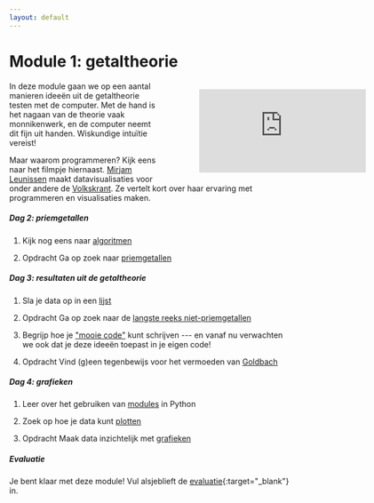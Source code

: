```yaml
---
layout: default
---
```

# Module 1: getaltheorie

<div class="pull-right" style="width: 40%; float:right; margin-left: 2em;">
<figure class="video_container">
  <iframe src="https://player.vimeo.com/video/235229540" frameborder="0" allowfullscreen="true"></iframe>
</figure>
</div>

In deze module gaan we op een aantal manieren ideeën uit de getaltheorie testen
met de computer. Met de hand is het nagaan van de theorie vaak monnikenwerk, en de computer neemt dit fijn uit handen. Wiskundige intuïtie vereist!

Maar waarom programmeren? Kijk eens naar het filmpje hiernaast. [Mirjam Leunissen](http://www.dutchdatadesign.nl) maakt datavisualisaties voor onder andere de [Volkskrant](https://www.volkskrant.nl/kijkverder/2015/klimaatkennis/). Ze vertelt kort over haar ervaring met programmeren en visualisaties maken.

##### Dag 2: priemgetallen

1. Kijk nog eens naar [algoritmen]({{site.baseurl}}/python/algoritmen)

3. <span class="badge badge-primary">Opdracht</span> Ga op zoek naar [priemgetallen]({{site.baseurl}}/getaltheorie/priemgetallen)

##### Dag 3: resultaten uit de getaltheorie

1. Sla je data op in een [lijst]({{site.baseurl}}/python/lijsten)

2. <span class="badge badge-primary">Opdracht</span> Ga op zoek naar de [langste reeks niet-priemgetallen]({{site.baseurl}}/getaltheorie/reeks)

3. Begrijp hoe je ["mooie code"]({{site.baseurl}}/naslag/stijlgids) kunt schrijven --- en vanaf nu verwachten we ook dat je deze ideeën toepast in je eigen code!

4. <span class="badge badge-primary">Opdracht</span> Vind (g)een tegenbewijs voor het vermoeden van [Goldbach]({{site.baseurl}}/getaltheorie/goldbach)

##### Dag 4: grafieken

1. Leer over het gebruiken van [modules]({{site.baseurl}}/python/modules) in Python

2. Zoek op hoe je data kunt [plotten]({{site.baseurl}}/technieken/plot)

3. <span class="badge badge-primary">Opdracht</span> Maak data inzichtelijk met [grafieken]({{site.baseurl}}/getaltheorie/grafieken)

##### Evaluatie

Je bent klaar met deze module! Vul alsjeblieft de [evaluatie](https://goo.gl/forms/gwRSgA3bBnpcAkME2){:target="_blank"} in.
